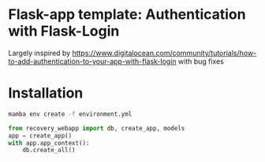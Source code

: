 # Flask-app template: Authentication with Flask-Login

Largely inspired by https://www.digitalocean.com/community/tutorials/how-to-add-authentication-to-your-app-with-flask-login with bug fixes

# Installation

```bash
mamba env create -f environment.yml
```

```python
from recovery_webapp import db, create_app, models
app = create_app()
with app.app_context():
    db.create_all()
```